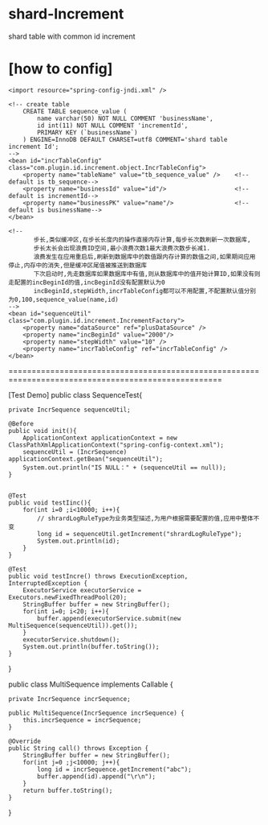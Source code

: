 # shard-Increment
shard table with common id increment

[how to config]
====================================================================================================
<?xml version="1.0" encoding="UTF-8"?>
<beans xmlns="http://www.springframework.org/schema/beans"
       xmlns:xsi="http://www.w3.org/2001/XMLSchema-instance"
       xsi:schemaLocation="http://www.springframework.org/schema/beans
	   http://www.springframework.org/schema/beans/spring-beans-2.5.xsd">

    <import resource="spring-config-jndi.xml" />

    <!-- create table
        CREATE TABLE sequence_value (
            name varchar(50) NOT NULL COMMENT 'businessName',
            id int(11) NOT NULL COMMENT 'incrementId',
            PRIMARY KEY (`businessName`)
        ) ENGINE=InnoDB DEFAULT CHARSET=utf8 COMMENT='shard table increment Id';
    -->
    <bean id="incrTableConfig" class="com.plugin.id.increment.object.IncrTableConfig">
        <property name="tableName" value="tb_sequence_value" />    <!--default is tb_sequence-->
        <property name="businessId" value="id"/>                   <!--default is incrementId-->
        <property name="businessPK" value="name"/>                 <!--default is businessName-->
    </bean>

    <!--
           步长,类似缓冲区,在步长长度内的操作直接内存计算,每步长次数刷新一次数据库,
           步长太长会出现浪费ID空间,最小浪费次数1最大浪费次数步长减1.
           浪费发生在应用重启后,刷新到数据库中的数值跟内存计算的数值之间,如果期间应用停止,内存中的消失,但是缓冲区尾值被推送到数据库
           下次启动时,先走数据库如果数据库中有值,则从数据库中的值开始计算ID,如果没有则走配置的incBeginId的值,incBeginId没有配置默认为0
           incBeginId,stepWidth,incrTableConfig都可以不用配置,不配置默认值分别为0,100,sequence_value(name,id)
    -->
    <bean id="sequenceUtil" class="com.plugin.id.increment.IncrementFactory">
        <property name="dataSource" ref="plusDataSource" />
        <property name="incBeginId" value="2000"/>
        <property name="stepWidth" value="10" />
        <property name="incrTableConfig" ref="incrTableConfig" />
    </bean>

</beans>
====================================================================================================

[Test Demo]
public class SequenceTest{

    private IncrSequence sequenceUtil;

    @Before
    public void init(){
        ApplicationContext applicationContext = new ClassPathXmlApplicationContext("spring-config-context.xml");
        sequenceUtil = (IncrSequence) applicationContext.getBean("sequenceUtil");
        System.out.println("IS NULL：" + (sequenceUtil == null));
    }


    @Test
    public void testIinc(){
        for(int i=0 ;i<10000; i++){
            // shrardLogRuleType为业务类型描述,为用户根据需要配置的值,应用中整体不变
            long id = sequenceUtil.getIncrement("shrardLogRuleType");
            System.out.println(id);
        }
    }

    @Test
    public void testIncre() throws ExecutionException, InterruptedException {
        ExecutorService executorService = Executors.newFixedThreadPool(20);
        StringBuffer buffer = new StringBuffer();
        for(int i=0; i<20; i++){
            buffer.append(executorService.submit(new MultiSequence(sequenceUtil)).get());
        }
        executorService.shutdown();
        System.out.println(buffer.toString());
    }

}

public class MultiSequence implements Callable<String> {

    private IncrSequence incrSequence;

    public MultiSequence(IncrSequence incrSequence) {
        this.incrSequence = incrSequence;
    }

    @Override
    public String call() throws Exception {
        StringBuffer buffer = new StringBuffer();
        for(int j=0 ;j<10000; j++){
            long id = incrSequence.getIncrement("abc");
            buffer.append(id).append("\r\n");
        }
        return buffer.toString();
    }

}